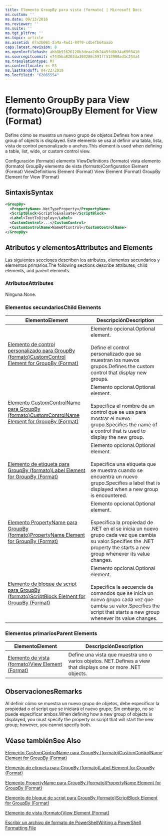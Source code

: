 ```yaml
---
title: Elemento GroupBy para vista (formato) | Microsoft Docs
ms.custom: ''
ms.date: 09/13/2016
ms.reviewer: ''
ms.suite: ''
ms.tgt_pltfrm: ''
ms.topic: article
ms.assetid: 67a2b061-2a4a-4ad1-84f9-cdbefb64aaab
caps.latest.revision: 8
ms.openlocfilehash: abb8b91626128b3deaa2db24a9fd8b34a6563410
ms.sourcegitcommit: e7445ba8203da304286c591ff513900ad1c244a4
ms.translationtype: MT
ms.contentlocale: es-ES
ms.lasthandoff: 04/23/2019
ms.locfileid: "62065554"
---
```

# <a name="groupby-element-for-view-format"></a><span data-ttu-id="ce20d-102">Elemento GroupBy para View (formato)</span><span class="sxs-lookup"><span data-stu-id="ce20d-102">GroupBy Element for View (Format)</span></span>

<span data-ttu-id="ce20d-103">Define cómo se muestra un nuevo grupo de objetos.</span><span class="sxs-lookup"><span data-stu-id="ce20d-103">Defines how a new group of objects is displayed.</span></span> <span data-ttu-id="ce20d-104">Este elemento se usa al definir una tabla, lista, vista de control personalizado o anchos.</span><span class="sxs-lookup"><span data-stu-id="ce20d-104">This element is used when defining a table, list, wide, or custom control view.</span></span>

<span data-ttu-id="ce20d-105">Configuración (formato) elemento ViewDefinitions (formato) vista elemento (formato) GroupBy elemento de vista (formato)</span><span class="sxs-lookup"><span data-stu-id="ce20d-105">Configuration Element (Format) ViewDefinitions Element (Format) View Element (Format) GroupBy Element for View (Format)</span></span>

## <a name="syntax"></a><span data-ttu-id="ce20d-106">Sintaxis</span><span class="sxs-lookup"><span data-stu-id="ce20d-106">Syntax</span></span>

```xml
<GroupBy>
  <PropertyName>.NetTypeProperty</PropertyName>
  <ScriptBlock>ScriptToEvaluate</ScriptBlock>
  <Label>TextToDisplay</Label>
  <CustomControl>...</CustomControl>
  <CustomControlName>NameOfControl</CustomControlName>
</GroupBy>
```

## <a name="attributes-and-elements"></a><span data-ttu-id="ce20d-107">Atributos y elementos</span><span class="sxs-lookup"><span data-stu-id="ce20d-107">Attributes and Elements</span></span>

<span data-ttu-id="ce20d-108">Las siguientes secciones describen los atributos, elementos secundarios y elementos primarios.</span><span class="sxs-lookup"><span data-stu-id="ce20d-108">The following sections describe attributes, child elements, and parent elements.</span></span>

### <a name="attributes"></a><span data-ttu-id="ce20d-109">Atributos</span><span class="sxs-lookup"><span data-stu-id="ce20d-109">Attributes</span></span>

<span data-ttu-id="ce20d-110">Ninguna.</span><span class="sxs-lookup"><span data-stu-id="ce20d-110">None.</span></span>

### <a name="child-elements"></a><span data-ttu-id="ce20d-111">Elementos secundarios</span><span class="sxs-lookup"><span data-stu-id="ce20d-111">Child Elements</span></span>

|<span data-ttu-id="ce20d-112">Elemento</span><span class="sxs-lookup"><span data-stu-id="ce20d-112">Element</span></span>|<span data-ttu-id="ce20d-113">Descripción</span><span class="sxs-lookup"><span data-stu-id="ce20d-113">Description</span></span>|
|-------------|-----------------|
|[<span data-ttu-id="ce20d-114">Elemento de control personalizado para GroupBy (formato)</span><span class="sxs-lookup"><span data-stu-id="ce20d-114">CustomControl Element for GroupBy (Format)</span></span>](./customcontrol-element-for-groupby-format.md)|<span data-ttu-id="ce20d-115">Elemento opcional.</span><span class="sxs-lookup"><span data-stu-id="ce20d-115">Optional element.</span></span><br /><br /> <span data-ttu-id="ce20d-116">Define el control personalizado que se muestran los nuevos grupos.</span><span class="sxs-lookup"><span data-stu-id="ce20d-116">Defines the custom control that display new groups.</span></span>|
|[<span data-ttu-id="ce20d-117">Elemento CustomControlName para GroupBy (formato)</span><span class="sxs-lookup"><span data-stu-id="ce20d-117">CustomControlName Element for GroupBy (Format)</span></span>](./customcontrolname-element-for-groupby-format.md)|<span data-ttu-id="ce20d-118">Elemento opcional.</span><span class="sxs-lookup"><span data-stu-id="ce20d-118">Optional element.</span></span><br /><br /> <span data-ttu-id="ce20d-119">Especifica el nombre de un control que se usa para mostrar el nuevo grupo.</span><span class="sxs-lookup"><span data-stu-id="ce20d-119">Specifies the name of a control that is used to display the new group.</span></span>|
|[<span data-ttu-id="ce20d-120">Elemento de etiqueta para GroupBy (formato)</span><span class="sxs-lookup"><span data-stu-id="ce20d-120">Label Element for GroupBy (Format)</span></span>](./label-element-for-groupby-format.md)|<span data-ttu-id="ce20d-121">Elemento opcional.</span><span class="sxs-lookup"><span data-stu-id="ce20d-121">Optional element.</span></span><br /><br /> <span data-ttu-id="ce20d-122">Especifica una etiqueta que se muestra cuando se encuentra un nuevo grupo.</span><span class="sxs-lookup"><span data-stu-id="ce20d-122">Specifies a label that is displayed when a new group is encountered.</span></span>|
|[<span data-ttu-id="ce20d-123">Elemento PropertyName para GroupBy (formato)</span><span class="sxs-lookup"><span data-stu-id="ce20d-123">PropertyName Element for GroupBy (Format)</span></span>](./propertyname-element-for-groupby-format.md)|<span data-ttu-id="ce20d-124">Elemento opcional.</span><span class="sxs-lookup"><span data-stu-id="ce20d-124">Optional element.</span></span><br /><br /> <span data-ttu-id="ce20d-125">Especifica la propiedad de .NET en el se inicia un nuevo grupo cada vez que cambia su valor.</span><span class="sxs-lookup"><span data-stu-id="ce20d-125">Specifies the .NET property the starts a new group whenever its value changes.</span></span>|
|[<span data-ttu-id="ce20d-126">Elemento de bloque de script para GroupBy (formato)</span><span class="sxs-lookup"><span data-stu-id="ce20d-126">ScriptBlock Element for GroupBy (Format)</span></span>](./scriptblock-element-for-groupby-format.md)|<span data-ttu-id="ce20d-127">Elemento opcional.</span><span class="sxs-lookup"><span data-stu-id="ce20d-127">Optional element.</span></span><br /><br /> <span data-ttu-id="ce20d-128">Especifica la secuencia de comandos que se inicia un nuevo grupo cada vez que cambia su valor.</span><span class="sxs-lookup"><span data-stu-id="ce20d-128">Specifies the script that starts a new group whenever its value changes.</span></span>|

### <a name="parent-elements"></a><span data-ttu-id="ce20d-129">Elementos primarios</span><span class="sxs-lookup"><span data-stu-id="ce20d-129">Parent Elements</span></span>

|<span data-ttu-id="ce20d-130">Elemento</span><span class="sxs-lookup"><span data-stu-id="ce20d-130">Element</span></span>|<span data-ttu-id="ce20d-131">Descripción</span><span class="sxs-lookup"><span data-stu-id="ce20d-131">Description</span></span>|
|-------------|-----------------|
|[<span data-ttu-id="ce20d-132">Elemento de vista (formato)</span><span class="sxs-lookup"><span data-stu-id="ce20d-132">View Element (Format)</span></span>](./view-element-format.md)|<span data-ttu-id="ce20d-133">Define una vista que muestra uno o varios objetos. NET.</span><span class="sxs-lookup"><span data-stu-id="ce20d-133">Defines a view that displays one or more .NET objects.</span></span>|

## <a name="remarks"></a><span data-ttu-id="ce20d-134">Observaciones</span><span class="sxs-lookup"><span data-stu-id="ce20d-134">Remarks</span></span>

<span data-ttu-id="ce20d-135">Al definir cómo se muestra un nuevo grupo de objetos, debe especificar la propiedad o el script que se iniciará el nuevo grupo; Sin embargo, no se puede especificar ambos.</span><span class="sxs-lookup"><span data-stu-id="ce20d-135">When defining how a new group of objects is displayed, you must specify the property or script that will start the new group; however, you cannot specify both.</span></span>

## <a name="see-also"></a><span data-ttu-id="ce20d-136">Véase también</span><span class="sxs-lookup"><span data-stu-id="ce20d-136">See Also</span></span>

[<span data-ttu-id="ce20d-137">Elemento CustomControlName para GroupBy (formato)</span><span class="sxs-lookup"><span data-stu-id="ce20d-137">CustomControlName Element for GroupBy (Format)</span></span>](./customcontrolname-element-for-groupby-format.md)

[<span data-ttu-id="ce20d-138">Elemento de etiqueta para GroupBy (formato)</span><span class="sxs-lookup"><span data-stu-id="ce20d-138">Label Element for GroupBy (Format)</span></span>](./label-element-for-groupby-format.md)

[<span data-ttu-id="ce20d-139">Elemento PropertyName para GroupBy (formato)</span><span class="sxs-lookup"><span data-stu-id="ce20d-139">PropertyName Element for GroupBy (Format)</span></span>](./propertyname-element-for-groupby-format.md)

[<span data-ttu-id="ce20d-140">Elemento de bloque de script para GroupBy (formato)</span><span class="sxs-lookup"><span data-stu-id="ce20d-140">ScriptBlock Element for GroupBy (Format)</span></span>](./scriptblock-element-for-groupby-format.md)

[<span data-ttu-id="ce20d-141">Elemento de vista (formato)</span><span class="sxs-lookup"><span data-stu-id="ce20d-141">View Element (Format)</span></span>](./view-element-format.md)

[<span data-ttu-id="ce20d-142">Escribir un archivo de formato de PowerShell</span><span class="sxs-lookup"><span data-stu-id="ce20d-142">Writing a PowerShell Formatting File</span></span>](./writing-a-powershell-formatting-file.md)
